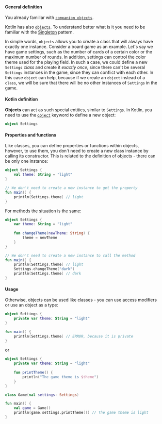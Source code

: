 #### General definition

You already familiar with [`companion objects`]((https://kotlinlang.org/docs/object-declarations.html#companion-objects)).

Kotlin has also [`objects`](https://kotlinlang.org/docs/object-declarations.html#object-declarations-overview).
To understand better what is it you need to be familiar with the [Singleton](https://en.wikipedia.org/wiki/Singleton_pattern) pattern.

In simple words, `objects` allows you to create a class that will always have exactly one instance.
Consider a board game as an example.
Let's say we have game settings, such as the number of cards of a certain color or the maximum number of rounds.
In addition, settings can control the color theme used for the playing field.
In such a case, we could define a new `Settings` _class_ and create it _exactly once_, 
since there can't be several `Settings` instances in the game, since they can conflict with each other.
In this case `object` can help, because if we create an `object` instead of a `class`, 
we will be sure that there will be no other instances of `Settings` in the game.

#### Kotlin definition

**Objects** can act as such special entities, similar to `Settings`.
In Kotlin, you need to use the [`object`](https://kotlinlang.org/docs/object-declarations.html#object-declarations-overview) keyword to define a new object:

```kotlin
object Settings
```

#### Properties and functions

Like classes, you can define properties or functions within objects, 
however, to use them, you don't need to create a new class instance by calling its constructor. 
This is related to the definition of objects - there can be only one instance:

```kotlin
object Settings {
    val theme: String = "light"
}

// We don't need to create a new instance to get the property
fun main() {
    println(Settings.theme) // light
}
```

For methods the situation is the same:

```kotlin
object Settings {
    var theme: String = "light"
    
    fun changeTheme(newTheme: String) {
        theme = newTheme
    }
}

// We don't need to create a new instance to call the method
fun main() {
    println(Settings.theme) // light
    Settings.changeTheme("dark")
    println(Settings.theme) // dark
}
```

#### Usage

Otherwise, objects can be used like classes - you can use access modifiers or use an object as a type:

```kotlin
object Settings {
    private var theme: String = "light"
}

fun main() {
    println(Settings.theme) // ERROR, because it is private
}
```

or 

```kotlin
object Settings {
    private var theme: String = "light"
    
    fun printTheme() {
        println("The game theme is $theme")
    }
}

class Game(val settings: Settings)

fun main() {
    val game = Game()
    println(game.settings.printTheme()) // The game theme is light
}
```

